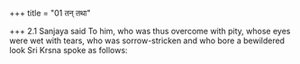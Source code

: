+++
title = "01 तन् तथा"

+++
2.1 Sanjaya said To him, who was thus overcome with pity, whose eyes
were wet with tears, who was sorrow-stricken and who bore a bewildered
look Sri Krsna spoke as follows:
